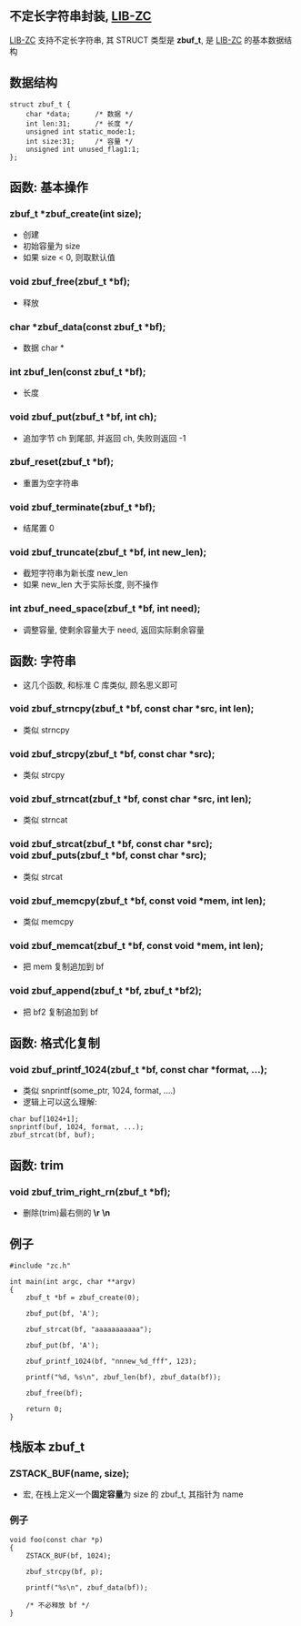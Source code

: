 <A name="readme_md" id="readme_md"></A>

## 不定长字符串封装, [LIB-ZC](https://gitee.com/linuxmail/lib-zc#readme_md)

[LIB-ZC](https://gitee.com/linuxmail/lib-zc#readme_md) 支持不定长字符串,
其 STRUCT 类型是 **zbuf_t**, 是 [LIB-ZC](https://gitee.com/linuxmail/lib-zc#readme_md) 的基本数据结构

## 数据结构

```
struct zbuf_t {
    char *data;      /* 数据 */
    int len:31;      /* 长度 */
    unsigned int static_mode:1;
    int size:31;     /* 容量 */
    unsigned int unused_flag1:1;
}; 
```

## 函数: 基本操作

### zbuf_t *zbuf_create(int size);

* 创建
* 初始容量为 size
* 如果 size &lt; 0, 则取默认值

### void zbuf_free(zbuf_t *bf);

* 释放

### char *zbuf_data(const zbuf_t *bf);

* 数据 char *

### int  zbuf_len(const zbuf_t *bf);

* 长度

### void zbuf_put(zbuf_t *bf, int ch);

* 追加字节 ch 到尾部, 并返回 ch, 失败则返回 -1

### zbuf_reset(zbuf_t *bf);

* 重置为空字符串

### void zbuf_terminate(zbuf_t *bf);

* 结尾置 0

### void zbuf_truncate(zbuf_t *bf, int new_len);

* 截短字符串为新长度 new_len
* 如果 new_len 大于实际长度, 则不操作

### int zbuf_need_space(zbuf_t *bf, int need);

* 调整容量, 使剩余容量大于 need, 返回实际剩余容量

## 函数: 字符串


* 这几个函数, 和标准 C 库类似, 顾名思义即可

### void zbuf_strncpy(zbuf_t *bf, const char *src, int len);

* 类似 strncpy

### void zbuf_strcpy(zbuf_t *bf, const char *src);

* 类似 strcpy

### void zbuf_strncat(zbuf_t *bf, const char *src, int len);

* 类似 strncat

### void zbuf_strcat(zbuf_t *bf, const char *src);<BR />void zbuf_puts(zbuf_t *bf, const char *src);

* 类似 strcat

### void zbuf_memcpy(zbuf_t *bf, const void *mem, int len);

* 类似 memcpy

### void zbuf_memcat(zbuf_t *bf, const void *mem, int len);

* 把 mem 复制追加到 bf

### void zbuf_append(zbuf_t *bf, zbuf_t *bf2);

* 把 bf2 复制追加到 bf

## 函数: 格式化复制

### void zbuf_printf_1024(zbuf_t *bf, const char *format, ...);

* 类似 snprintf(some_ptr, 1024, format, ....)
* 逻辑上可以这么理解:

```
char buf[1024+1];
snprintf(buf, 1024, format, ...);
zbuf_strcat(bf, buf);  
```

## 函数: trim

### void zbuf_trim_right_rn(zbuf_t *bf);

* 删除(trim)最右侧的 **\r** **\n**

## 例子

```
#include "zc.h"

int main(int argc, char **argv)
{
    zbuf_t *bf = zbuf_create(0);

    zbuf_put(bf, 'A');

    zbuf_strcat(bf, "aaaaaaaaaaa");

    zbuf_put(bf, 'A');

    zbuf_printf_1024(bf, "nnnew_%d_fff", 123);

    printf("%d, %s\n", zbuf_len(bf), zbuf_data(bf));

    zbuf_free(bf);

    return 0;
}
```

## 栈版本 zbuf_t

### ZSTACK_BUF(name, size);

* 宏, 在栈上定义一个**固定容量**为 size 的 zbuf_t, 其指针为 name

### 例子

```
void foo(const char *p)
{
    ZSTACK_BUF(bf, 1024);
    
    zbuf_strcpy(bf, p);

    printf("%s\n", zbuf_data(bf));

    /* 不必释放 bf */
}
```

